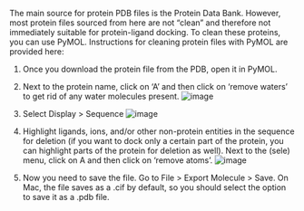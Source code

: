 The main source for protein PDB files is the Protein Data Bank. However, most protein files sourced from here are not “clean” and therefore not immediately suitable for protein-ligand docking. To clean these proteins, you can use PyMOL. Instructions for cleaning protein files with PyMOL are provided here:
1. Once you download the protein file from the PDB, open it in PyMOL.
2. Next to the protein name, click on ‘A’ and then click on ‘remove waters’ to get rid of any water molecules present.
![image](https://github.com/user-attachments/assets/bd01aa6f-d759-40b2-97c3-3203115e5c62)

3. Select Display > Sequence
![image](https://github.com/user-attachments/assets/a5d66579-9856-4780-8a64-ccbfac89de3b)

4. Highlight ligands, ions, and/or other non-protein entities in the sequence for deletion (if you want to dock only a certain part of the protein, you can highlight parts of the protein for deletion as well). Next to the (sele) menu, click on A and then click on ‘remove atoms’.
![image](https://github.com/user-attachments/assets/a528a973-1af5-4f36-b115-e3201fe6a25d)

5. Now you need to save the file. Go to File > Export Molecule > Save. On Mac, the file saves as a .cif by default, so you should select the option to save it as a .pdb file.
